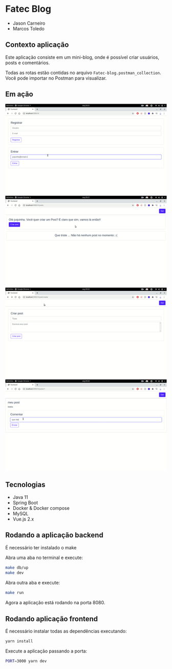 # Fatec Blog
- Jason Carneiro
- Marcos Toledo

## Contexto aplicação
Este aplicação consiste em um mini-blog, onde é possível criar usuários, posts e comentários.

Todas as rotas estão contidas no arquivo `Fatec-blog.postman_collection`. Você pode importar no Postman para visualizar.

## Em ação

![Create user](assets/user_creation.gif)
![Create post](assets/post_creation.gif)
![Open post](assets/opening_posts.gif)
![Comment](assets/commenting.gif)

## Tecnologias
- Java 11
- Spring Boot
- Docker & Docker compose
- MySQL
- Vue.js 2.x

## Rodando a aplicação backend

É necessário ter instalado o make

Abra uma aba no terminal e execute:

```bash
make db/up
make dev
```

Abra outra aba e execute:

```bash
make run
```

Agora a aplicação está rodando na porta 8080.

## Rodando aplicação frontend

É necessário instalar todas as dependências executando:

```bash
yarn install
```

Execute a aplicação passando a porta:

```bash
PORT=3000 yarn dev
```
